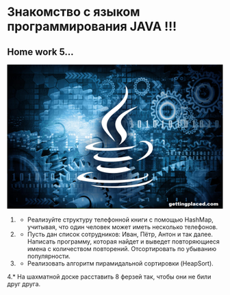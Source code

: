 # Знакомство с языком программирования JAVA !!!
## Home work 5...

![java.png](java.png)

1. * Реализуйте структуру телефонной книги с помощью HashMap, 
учитывая, что один человек может иметь несколько телефонов.

2. * Пусть дан список сотрудников: 
Иван, Пётр, Антон и так далее. 
Написать программу, которая найдет 
и выведет повторяющиеся имена с количеством повторений. 
Отсортировать по убыванию популярности.

3. * Реализовать алгоритм пирамидальной сортировки (HeapSort). 

4.\* На шахматной доске расставить 8 ферзей так, 
чтобы они не били друг друга.